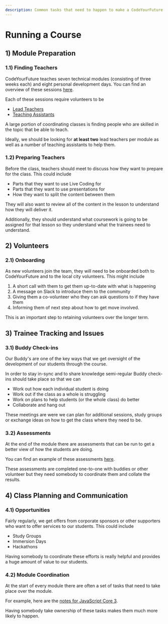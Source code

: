 ```yaml
---
description: Common tasks that need to happen to make a CodeYourFuture course work
---
```


# Running a Course

## 1\) Module Preparation

### 1.1\) Finding Teachers

CodeYourFuture teaches seven technical modules \(consisting of three weeks each\) and eight personal development days. You can find an overview of these sessions [here](https://syllabus.codeyourfuture.io/overview).

Each of these sessions require volunteers to be 

* [Lead Teachers](../../teams/education/education-roles/lead-teacher.md)
* [Teaching Assistants](../../teams/education/education-roles/teaching-assitant.md)

A large portion of coordinating classes is finding people who are skilled in the topic that be able to teach. 

Ideally, we should be looking for **at least two** lead teachers per module as well as a number of teaching assistants to help them.

### 1.2\) Preparing Teachers

Before the class, teachers should meet to discuss how they want to prepare for the class. This could include

* Parts that they want to use Live Coding for
* Parts that they want to use presentations for
* How they want to split the content between them

They will also want to review all of the content in the lesson to understand how they will deliver it.

Additionally, they should understand what coursework is going to be assigned for that lesson so they understand what the trainees need to understand. 

## 2\) Volunteers

### 2.1\) Onboarding

As new volunteers join the team, they will need to be onboarded both to CodeYourFuture and to the local city volunteers. This might include

1. A short call with them to get them up-to-date with what is happening
2. A message on Slack to introduce them to the community
3. Giving them a co-volunteer who they can ask questions to if they have them
4. Informing them of next step about how to get move involved.

This is an important step to retaining volunteers over the longer term.

## 3\) Trainee Tracking and Issues

### 3.1\) Buddy Check-ins

Our Buddy's are one of the key ways that we get oversight of the development of our students through the course.

In order to stay in-sync and to share knowledge semi-regular Buddy check-ins should take place so that we can 

* Work out how each individual student is doing
* Work out if the class as a whole is struggling
* Work on plans to help students \(or the whole class\) do better
* Collaborate and hang out

These meetings are were we can plan for additional sessions, study groups or exchange ideas on how to get the class where they need to be.

### 3.2\) Assessments

At the end of the module there are assessments that can be run to get a better view of how the students are doing.

You can find an example of these assessments [here](https://github.com/CodeYourFuture/JavaScript-Core-2-Assessment).

These assessments are completed one-to-one with buddies or other volunteer but they need somebody to coordinate them and collate the results. 

## 4\) Class Planning and Communication

### 4.1\) Opportunities

Fairly regularly, we get offers from corporate sponsors or other supporters who want to offer services to our students. This could include

* Study Groups
* Immersion Days
* Hackathons

Having somebody to coordinate these efforts is really helpful and provides a huge amount of value to our students.

### 4.2\) Module Coordination

At the start of every module there are often a set of tasks that need to take place over the module. 

For example, here are the [notes for JavaScript Core 3](https://syllabus.codeyourfuture.io/js-core-3/coordinator).

Having somebody take ownership of these tasks makes them much more likely to happen.

